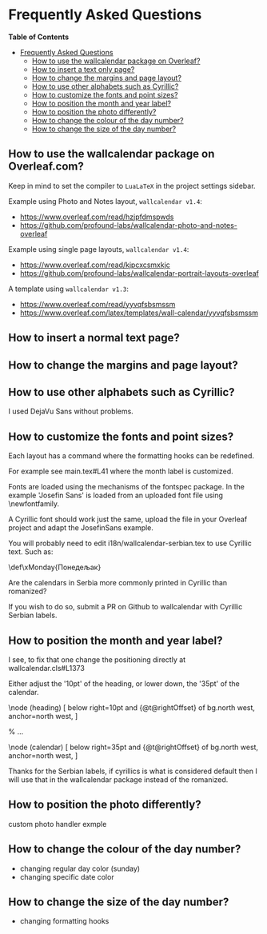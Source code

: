 # Frequently Asked Questions

<!-- markdown-toc start - Don't edit this section. Run M-x markdown-toc-refresh-toc -->
**Table of Contents**

- [Frequently Asked Questions](#frequently-asked-questions)
    - [How to use the wallcalendar package on Overleaf?](#how-to-use-the-wallcalendar-package-on-overleaf)
    - [How to insert a text only page?](#how-to-insert-a-text-only-page)
    - [How to change the margins and page layout?](#how-to-change-the-margins-and-page-layout)
    - [How to use other alphabets such as Cyrillic?](#how-to-use-other-alphabets-such-as-cyrillic)
    - [How to customize the fonts and point sizes?](#how-to-customize-the-fonts-and-point-sizes)
    - [How to position the month and year label?](#how-to-position-the-month-and-year-label)
    - [How to position the photo differently?](#how-to-position-the-photo-differently)
    - [How to change the colour of the day number?](#how-to-change-the-colour-of-the-day-number)
    - [How to change the size of the day number?](#how-to-change-the-size-of-the-day-number)

<!-- markdown-toc end -->

## How to use the wallcalendar package on Overleaf.com?

Keep in mind to set the compiler to `LuaLaTeX` in the project settings sidebar.

Example using Photo and Notes layout, `wallcalendar v1.4`:

- https://www.overleaf.com/read/hzjpfdmspwds
- https://github.com/profound-labs/wallcalendar-photo-and-notes-overleaf

Example using single page layouts, `wallcalendar v1.4`:

- https://www.overleaf.com/read/kjpcxcsmxkjc
- https://github.com/profound-labs/wallcalendar-portrait-layouts-overleaf

A template using `wallcalendar v1.3`:

- https://www.overleaf.com/read/yyvqfsbsmssm
- https://www.overleaf.com/latex/templates/wall-calendar/yyvqfsbsmssm 

## How to insert a normal text page?

## How to change the margins and page layout?

## How to use other alphabets such as Cyrillic?

I used DejaVu Sans without problems.

## How to customize the fonts and point sizes?

Each layout has a command where the formatting hooks can be redefined.

For example see main.tex#L41 where the month label is customized.

Fonts are loaded using the mechanisms of the fontspec package. In the example 'Josefin Sans' is loaded from an uploaded font file using \newfontfamily.

A Cyrillic font should work just the same, upload the file in your Overleaf project and adapt the JosefinSans example.

You will probably need to edit i18n/wallcalendar-serbian.tex to use Cyrillic text. Such as:

\def\xMonday{Понедељак}

Are the calendars in Serbia more commonly printed in Cyrillic than romanized?

If you wish to do so, submit a PR on Github to wallcalendar with Cyrillic Serbian labels.


## How to position the month and year label?

I see, to fix that one change the positioning directly at wallcalendar.cls#L1373

Either adjust the '10pt' of the heading, or lower down, the '35pt' of the calendar.

\node (heading) [
  below right=10pt and {\@t@rightOffset} of bg.north west,
  anchor=north west,
]

% ...

\node (calendar) [
  below right=35pt and {\@t@rightOffset} of bg.north west,
  anchor=north west,
]

Thanks for the Serbian labels, if cyrillics is what is considered default then I will use that in the wallcalendar package instead of the romanized.

## How to position the photo differently?

custom photo handler exmple

## How to change the colour of the day number?

- changing regular day color (sunday)
- changing specific date color

## How to change the size of the day number?

- changing formatting hooks

